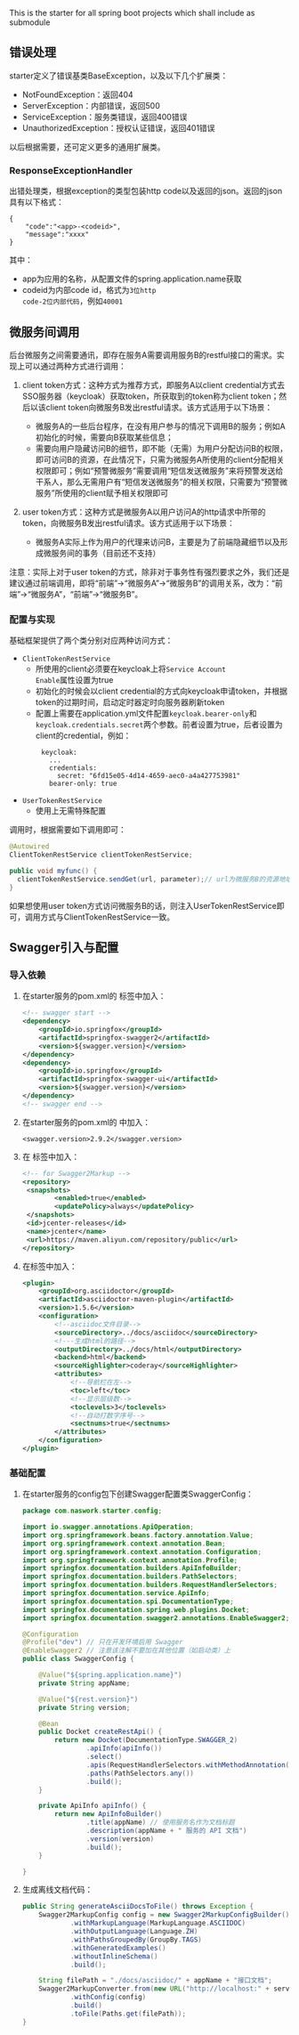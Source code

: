 This is the starter for all spring boot projects which shall include as submodule

## 错误处理
starter定义了错误基类BaseException，以及以下几个扩展类：
* NotFoundException：返回404
* ServerException：内部错误，返回500
* ServiceException：服务类错误，返回400错误
* UnauthorizedException：授权认证错误，返回401错误
  
以后根据需要，还可定义更多的通用扩展类。

### ResponseExceptionHandler
出错处理类，根据exception的类型包装http code以及返回的json。返回的json具有以下格式：

```
{
    "code":"<app>-<codeid>",
    "message":"xxxx"
}
```

其中：
* app为应用的名称，从配置文件的spring.application.name获取
* codeid为内部code id，格式为<code>3位http code-2位内部代码</code>，例如<code>40001</code>

## 微服务间调用
后台微服务之间需要通讯，即存在服务A需要调用服务B的restful接口的需求。实现上可以通过两种方式进行调用：
1. client token方式：这种方式为推荐方式，即服务A以client credential方式去SSO服务器（keycloak）获取token，所获取到的token称为client token；然后以该client token向微服务B发出restful请求。该方式适用于以下场景：  
    - 微服务A的一些后台程序，在没有用户参与的情况下调用B的服务；例如A初始化的时候，需要向B获取某些信息；
    - 需要向用户隐藏访问B的细节，即不能（无需）为用户分配访问B的权限，即可访问B的资源，在此情况下，只需为微服务A所使用的client分配相关权限即可；例如“预警微服务”需要调用“短信发送微服务”来将预警发送给干系人，那么无需用户有“短信发送微服务”的相关权限，只需要为“预警微服务”所使用的client赋予相关权限即可
  
2. user token方式：这种方式是微服务A以用户访问A的http请求中所带的token，向微服务B发出restful请求。该方式适用于以下场景：  
    - 微服务A实际上作为用户的代理来访问B，主要是为了前端隐藏细节以及形成微服务间的事务（目前还不支持）

 注意：实际上对于user token的方式，除非对于事务性有强烈要求之外，我们还是建议通过前端调用，即将“前端”->“微服务A”->“微服务B”的调用关系，改为：“前端”->“微服务A”，“前端”->“微服务B”。  

### 配置与实现
基础框架提供了两个类分别对应两种访问方式：
- <code>ClientTokenRestService</code>
    * 所使用的client必须要在keycloak上将<code>Service Account Enable</code>属性设置为true
    * 初始化的时候会以client credential的方式向keycloak申请token，并根据token的过期时间，启动定时器定时向服务器刷新token
    * 配置上需要在application.yml文件配置<code>keycloak.bearer-only</code>和<code>keycloak.credentials.secret</code>两个参数。前者设置为true，后者设置为client的credential，例如：

```
        keycloak:  
          ...  
          credentials:  
            secret: "6fd15e05-4d14-4659-aec0-a4a427753981"  
          bearer-only: true
```


- <code>UserTokenRestService</code>
    * 使用上无需特殊配置

调用时，根据需要如下调用即可：

```java
@Autowired
ClientTokenRestService clientTokenRestService;

public void myfunc() {
  clientTokenRestService.sendGet(url, parameter);// url为微服务B的资源地址，如果是要发送post/put/delete，那么调用的接口分别是sendPost/sendPut/sendDelete
}
```
如果想使用user token方式访问微服务B的话，则注入UserTokenRestService即可，调用方式与ClientTokenRestService一致。

## Swagger引入与配置



### 导入依赖



1. 在starter服务的pom.xml的 <dependencies></dependencies>标签中加入：

   ```xml
   <!-- swagger start -->
   <dependency>
       <groupId>io.springfox</groupId>
       <artifactId>springfox-swagger2</artifactId>
       <version>${swagger.version}</version>
   </dependency>
   <dependency>
       <groupId>io.springfox</groupId>
       <artifactId>springfox-swagger-ui</artifactId>
       <version>${swagger.version}</version>
   </dependency>
   <!-- swagger end -->
   ```

2. 在starter服务的pom.xml的 <properties>  </properties>中加入：

   ```
   <swagger.version>2.9.2</swagger.version>

   ```

3. 在<repositories> </repositories>标签中加入：

   ```xml
   <!-- for Swagger2Markup -->
   <repository>
   	<snapshots>
           <enabled>true</enabled>
           <updatePolicy>always</updatePolicy>
   	</snapshots>
   	<id>jcenter-releases</id>
   	<name>jcenter</name>
   	<url>https://maven.aliyun.com/repository/public</url>
   </repository>

   ```

4. 在<plugins></plugins>标签中加入：

   ```xml
   <plugin>
       <groupId>org.asciidoctor</groupId>
       <artifactId>asciidoctor-maven-plugin</artifactId>
       <version>1.5.6</version>
       <configuration>
           <!--asciidoc文件目录-->
           <sourceDirectory>../docs/asciidoc</sourceDirectory>
           <!---生成html的路径-->
           <outputDirectory>../docs/html</outputDirectory>
           <backend>html</backend>
           <sourceHighlighter>coderay</sourceHighlighter>
           <attributes>
               <!--导航栏在左-->
               <toc>left</toc>
               <!--显示层级数-->
               <toclevels>3</toclevels>
               <!--自动打数字序号-->
               <sectnums>true</sectnums>
           </attributes>
       </configuration>
   </plugin>
   ```


### 基础配置

1. 在starter服务的config包下创建Swagger配置类SwaggerConfig：

   ```java
   package com.naswork.starter.config;

   import io.swagger.annotations.ApiOperation;
   import org.springframework.beans.factory.annotation.Value;
   import org.springframework.context.annotation.Bean;
   import org.springframework.context.annotation.Configuration;
   import org.springframework.context.annotation.Profile;
   import springfox.documentation.builders.ApiInfoBuilder;
   import springfox.documentation.builders.PathSelectors;
   import springfox.documentation.builders.RequestHandlerSelectors;
   import springfox.documentation.service.ApiInfo;
   import springfox.documentation.spi.DocumentationType;
   import springfox.documentation.spring.web.plugins.Docket;
   import springfox.documentation.swagger2.annotations.EnableSwagger2;

   @Configuration
   @Profile("dev") // 只在开发环境启用 Swagger
   @EnableSwagger2 // 注意该注解不要加在其他位置（如启动类）上
   public class SwaggerConfig {

       @Value("${spring.application.name}")
       private String appName;

       @Value("${rest.version}")
       private String version;

       @Bean
       public Docket createRestApi() {
           return new Docket(DocumentationType.SWAGGER_2)
                   .apiInfo(apiInfo())
                   .select()
                   .apis(RequestHandlerSelectors.withMethodAnnotation(ApiOperation.class))
                   .paths(PathSelectors.any())
                   .build();
       }

       private ApiInfo apiInfo() {
           return new ApiInfoBuilder()
                   .title(appName) // 使用服务名作为文档标题
                   .description(appName + " 服务的 API 文档")
                   .version(version) 
                   .build();
       }

   }
   ```

2. 生成离线文档代码：

   ```java
   public String generateAsciiDocsToFile() throws Exception {
       Swagger2MarkupConfig config = new Swagger2MarkupConfigBuilder()
               .withMarkupLanguage(MarkupLanguage.ASCIIDOC)
               .withOutputLanguage(Language.ZH)
               .withPathsGroupedBy(GroupBy.TAGS)
               .withGeneratedExamples()
               .withoutInlineSchema()
               .build();

       String filePath = "./docs/asciidoc/" + appName + "接口文档";
       Swagger2MarkupConverter.from(new URL("http://localhost:" + serverPort + "/v2/api-docs"))
               .withConfig(config)
               .build()
               .toFile(Paths.get(filePath));
   }
   ```

